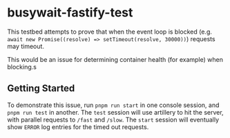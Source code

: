 # busywait-fastify-test

This testbed attempts to prove that when the event loop is blocked (e.g. `await new Promise((resolve) => setTimeout(resolve, 30000))`) requests may timeout.

This would be an issue for determining container health (for example) when blocking.s

## Getting Started

To demonstrate this issue, run `pnpm run start` in one console session, and `pnpm run test` in another. The `test` session will use artillery to hit the server, with parallel requests to `/fast` and `/slow`. The `start` session will eventually show `ERROR` log entries for the timed out requests.
